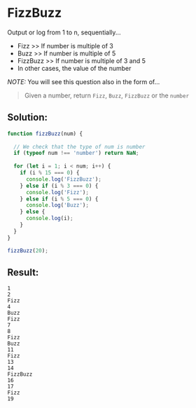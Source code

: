 # FizzBuzz

Output or log from 1 to n, sequentially...
* Fizz >> If number is multiple of 3
* Buzz >> If number is multiple of 5
* FizzBuzz >> If number is multiple of 3 and 5
* In other cases, the value of the number

*NOTE:* You will see this question also in the form of... 
> Given a number, return `Fizz`, `Buzz`, `FizzBuzz` or the `number`

## Solution:

```javascript
function fizzBuzz(num) {
  
  // We check that the type of num is number
  if (typeof num !== 'number') return NaN;
  
  for (let i = 1; i < num; i++) {
    if (i % 15 === 0) {
      console.log('FizzBuzz');
    } else if (i % 3 === 0) {
      console.log('Fizz');
    } else if (i % 5 === 0) {
      console.log('Buzz');
    } else {
      console.log(i);
    }
  }
}

fizzBuzz(20);
```

## Result:

```
1
2
Fizz
4
Buzz
Fizz
7
8
Fizz
Buzz
11
Fizz
13
14
FizzBuzz
16
17
Fizz
19
```
